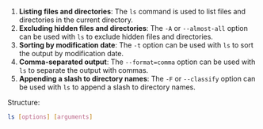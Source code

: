 1. **Listing files and directories**: The `ls` command is used to list files and directories in the current directory.
2. **Excluding hidden files and directories**: The `-A` or `--almost-all` option can be used with `ls` to exclude hidden files and directories.
3. **Sorting by modification date**: The `-t` option can be used with `ls` to sort the output by modification date.
4. **Comma-separated output**: The `--format=comma` option can be used with `ls` to separate the output with commas.
5. **Appending a slash to directory names**: The `-F` or `--classify` option can be used with `ls` to append a slash to directory names.

Structure:
```bash
ls [options] [arguments]
```



